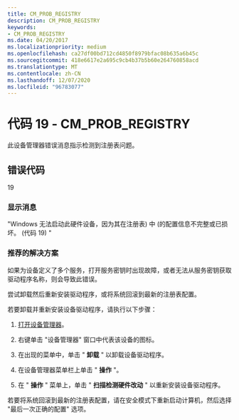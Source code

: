 ```yaml
---
title: CM_PROB_REGISTRY
description: CM_PROB_REGISTRY
keywords:
- CM_PROB_REGISTRY
ms.date: 04/20/2017
ms.localizationpriority: medium
ms.openlocfilehash: ca27df00bd712cd4850f8979bfac08b635a6b45c
ms.sourcegitcommit: 418e6617e2a695c9cb4b37b5b60e264760858acd
ms.translationtype: MT
ms.contentlocale: zh-CN
ms.lasthandoff: 12/07/2020
ms.locfileid: "96783077"
---
```

# <a name="code-19---cm_prob_registry"></a>代码 19 - CM_PROB_REGISTRY

此设备管理器错误消息指示检测到注册表问题。

## <a name="error-code"></a>错误代码

19

### <a name="display-message"></a>显示消息

"Windows 无法启动此硬件设备，因为其在注册表) 中 (的配置信息不完整或已损坏。  (代码 19) "

### <a name="recommended-resolution"></a>推荐的解决方案

如果为设备定义了多个服务，打开服务密钥时出现故障，或者无法从服务密钥获取驱动程序名称，则会导致此错误。

尝试卸载然后重新安装驱动程序，或将系统回滚到最新的注册表配置。

若要卸载并重新安装设备驱动程序，请执行以下步骤：

1. [打开设备管理器](using-device-manager.md)。

2. 右键单击 "设备管理器" 窗口中代表该设备的图标。

3. 在出现的菜单中，单击 " **卸载** " 以卸载设备驱动程序。

4. 在设备管理器菜单栏上单击 " **操作** "。

5. 在 " **操作** " 菜单上，单击 " **扫描检测硬件改动** " 以重新安装设备驱动程序。

若要将系统回滚到最新的注册表配置，请在安全模式下重新启动计算机，然后选择 "最后一次正确的配置" 选项。
